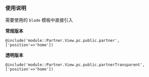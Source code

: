 
### 使用说明

需要使用的 `blade` 模板中直接引入


**常规版本**

```
@include('module::Partner.View.pc.public.partner',['position'=>'home'])
``` 


**透明版本**

```
@include('module::Partner.View.pc.public.partnerTransparent',['position'=>'home'])
``` 
